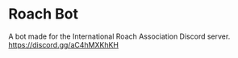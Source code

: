 # Roach Bot
A bot made for the International Roach Association Discord server. https://discord.gg/aC4hMXKhKH
